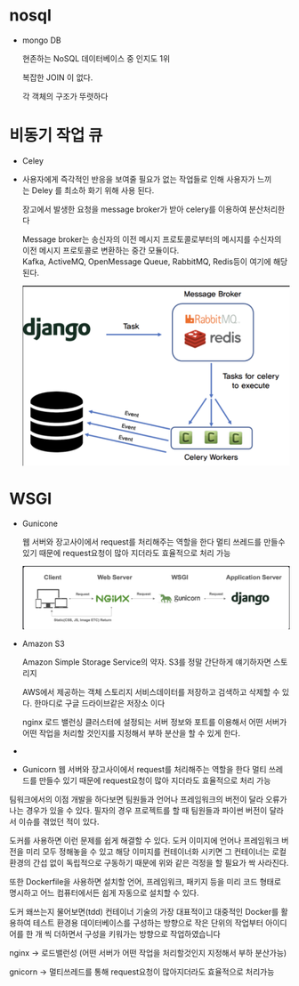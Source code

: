 # nosql
- mongo DB
    
    현존하는 NoSQL 데이터베이스 중 인지도 1위
    
    복잡한 JOIN 이 없다.
    
    각 객체의 구조가 뚜렷하다
    

# 비동기 작업 큐
- Celey
- 사용자에게 즉각적인 반응을 보여줄 필요가 없는 작업들로 인해 사용자가 느끼는 Deley
를 최소하 화기 위해 사용 된다.
    
    장고에서 발생한 요청을 message broker가 받아 celery를 이용하여 분산처리한다
    
    Message broker는 송신자의 이전 메시지 프로토콜로부터의 메시지를 수신자의 이전 메시지 프로토콜로 변환하는 중간 모듈이다.
    Kafka, ActiveMQ, OpenMessage Queue, RabbitMQ, Redis등이 여기에 해당된다.
    
    ![Bar](/assets/img/celery.png)

# WSGI
- Gunicone
    
    웹 서버와 장고사이에서 request를 처리해주는 역할을 한다 멀티 쓰레드를 만들수 있기 때문에 request요청이 많아 지더라도 효율적으로 처리 가능

    ![Bar](/assets/img/gunicorn.png)

    
- Amazon S3
    
    Amazon Simple Storage Service의 약자. S3를 정말 간단하게 얘기하자면 스토리지 
    
    AWS에서 제공하는 객체 스토리지 서비스데이터를 저장하고 검색하고 삭제할 수 있다. 한마디로 구글 드라이브같은 저장소 이다


    nginx
로드 밸런싱
클러스터에 설정되는 서버 정보와 포트를 이용해서 어떤 서버가 어떤 작업을 처리할 것인지를 지정해서 부하 분산을 할 수 있게 한다.

* 

* Gunicorn
웹 서버와 장고사이에서 request를 처리해주는 역할을 한다 멀티 쓰레드를 만들수 있기 때문에 request요청이 많아 지더라도 효율적으로 처리 가능
 

팀워크에서의 이점
개발을 하다보면 팀원들과 언어나 프레임워크의 버전이 달라 오류가 나는 경우가 있을 수 있다. 필자의 경우 프로젝트를 할 때 팀원들과 파이썬 버전이 달라서 이슈를 겪었던 적이 있다.

도커를 사용하면 이런 문제를 쉽게 해결할 수 있다. 도커 이미지에 언어나 프레임워크 버전을 미리 모두 정해놓을 수 있고 해당 이미지를 컨테이너화 시키면 그 컨테이너는 로컬 환경의 간섭 없이 독립적으로 구동하기 때문에 위와 같은 걱정을 할 필요가 싹 사라진다.

또한 Dockerfile을 사용하면 설치할 언어, 프레임워크, 패키지 등을 미리 코드 형태로 명시하고 어느 컴퓨터에서든 쉽게 자동으로 설치할 수 있다.

도커 왜쓰는지 물어보면(tdd)
컨테이너 기술의 가장 대표적이고 대중적인 Docker를 활용하여 테스트 환경용 데이터베이스를 구성하는 방향으로 작은 단위의 작업부터 아이디어를 한 개 씩 더하면서 구성을 키워가는 방향으로 작업하였습니다

nginx -> 로드밸런성 (어떤 서버가 어떤 작업을 처리할것인지 지정해서 부하 분산가능)


gnicorn -> 멀티쓰레드를 통해 request요청이 많아지더라도 효율적으로 처리가능
